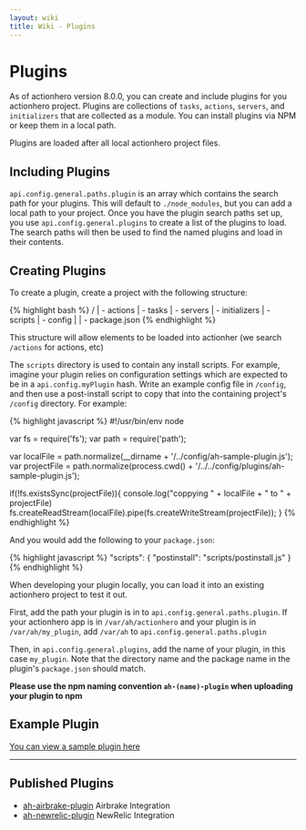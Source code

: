 ```yaml
---
layout: wiki
title: Wiki - Plugins
---
```


# Plugins

As of actionhero version 8.0.0, you can create and include plugins for you actionhero project.  Plugins are collections of `tasks`, `actions`, `servers`, and `initializers` that are collected as a module.  You can install plugins via NPM or keep them in a local path.

Plugins are loaded after all local actionhero project files.

## Including Plugins

`api.config.general.paths.plugin` is an array which contains the search path for your plugins.  This will default to `./node_modules`, but you can add a local path to your project.  Once you have the plugin search paths set up, you use `api.config.general.plugins` to create a list of the plugins to load.  The search paths will then be used to find the named plugins and load in their contents.

## Creating Plugins

To create a plugin, create a project with the following structure:

{% highlight bash %}
/
| - actions
| - tasks
| - servers
| - initializers
| - scripts
| - config
| 
| - package.json
{% endhighlight %}

This structure will allow elements to be loaded into actionher (we search `/actions` for actions, etc)

The `scripts` directory is used to contain any install scripts.  For example, imagine your plugin relies on configuration settings which are expected to be in a `api.config.myPlugin` hash.  Write an example config file in `/config`, and then use a post-install script to copy that into the containing project's `/config` directory.  For example:

{% highlight javascript %}
#!/usr/bin/env node

var fs = require('fs');
var path = require('path');

var localFile   = path.normalize(__dirname + '/../config/ah-sample-plugin.js');
var projectFile = path.normalize(process.cwd() + '/../../config/plugins/ah-sample-plugin.js');

if(!fs.existsSync(projectFile)){
  console.log("coppying " + localFile + " to " + projectFile)
  fs.createReadStream(localFile).pipe(fs.createWriteStream(projectFile));
}
{% endhighlight %}

And you would add the following to your `package.json`:

{% highlight javascript %}
"scripts": {
  "postinstall": "scripts/postinstall.js"
}
{% endhighlight %}

When developing your plugin locally, you can load it into an existing actionhero project to test it out.  

First, add the path your plugin is in to `api.config.general.paths.plugin`.  If your actionhero app is in `/var/ah/actionhero` and your plugin is in `/var/ah/my_plugin`, add `/var/ah` to `api.config.general.paths.plugin`

Then, in `api.config.general.plugins`, add the name of your plugin, in this case `my_plugin`.  Note that the directory name and the package name in the plugin's `package.json` should match.

**Please use the npm naming convention `ah-(name)-plugin` when uploading your plugin to npm**

## Example Plugin

[You can view a sample plugin here](https://github.com/evantahler/ah-sample-plugin)

---

## Published Plugins

- [ah-airbrake-plugin](https://github.com/evantahler/ah-airbrake-plugin) Airbrake Integration
- [ah-newrelic-plugin](https://github.com/evantahler/ah-newrelic-plugin) NewRelic Integration
